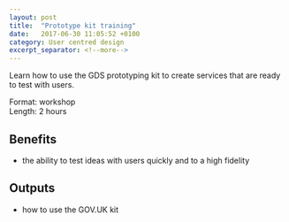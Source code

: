 ```yaml
---
layout: post
title:  "Prototype kit training"
date:   2017-06-30 11:05:52 +0100
category: User centred design
excerpt_separator: <!--more-->
---
```


Learn how to use the GDS prototyping kit to create services that are ready to test with users.

Format: workshop  
Length: 2 hours

<!--more-->

## Benefits

- the ability to test ideas with users quickly and to a high fidelity

## Outputs

- how to use the GOV.UK kit

